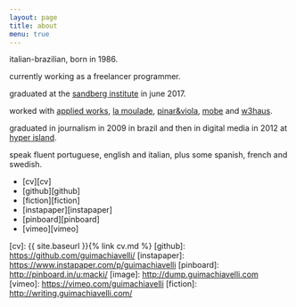```yaml
---
layout: page
title: about
menu: true
---
```


italian-brazilian, born in 1986.

currently working as a freelancer programmer.

graduated at the [sandberg institute][sandberg] in june 2017.

worked with [applied works][aw], [la moulade][lm], [pinar&viola][pv], [mobe][mundus] and [w3haus][w3].

graduated in journalism in 2009 in brazil and then in digital media in 2012 at [hyper island][hyper].

speak fluent portuguese, english and italian, plus some spanish, french and swedish.

* [cv][cv]
* [github][github]
* [fiction][fiction]
* [instapaper][instapaper] 
* [pinboard][pinboard] 
* [vimeo][vimeo]

[cv]: {{ site.baseurl }}{% link cv.md %}
[github]: https://github.com/guimachiavelli/
[instapaper]: https://www.instapaper.com/p/guimachiavelli
[pinboard]: http://pinboard.in/u:macki/
[image]: http://dump.guimachiavelli.com
[vimeo]: https://vimeo.com/guimachiavelli
[fiction]: http://writing.guimachiavelli.com/

[pv]: http://pinar-viola.com
[mundus]: http://mobedesign.com.br
[w3]: http://w3haus.com.br
[lm]: http://www.lamoulade.com
[aw]: http://appliedworks.co.uk

[hyper]: http://hyperisland.com
[sandberg]: http://sandberg.nl
